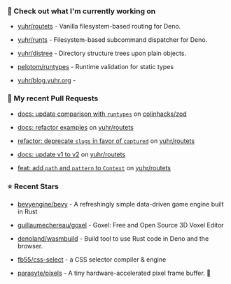 ### 👷 Check out what I'm currently working on



- [yuhr/routets](https://github.com/yuhr/routets) - Vanilla filesystem-based routing for Deno.

- [yuhr/runts](https://github.com/yuhr/runts) - Filesystem-based subcommand dispatcher for Deno.

- [yuhr/distree](https://github.com/yuhr/distree) - Directory structure trees upon plain objects.

- [pelotom/runtypes](https://github.com/pelotom/runtypes) - Runtime validation for static types

- [yuhr/blog.yuhr.org](https://github.com/yuhr/blog.yuhr.org) - 

### 🔨 My recent Pull Requests



- [docs: update comparison with `runtypes`](https://github.com/colinhacks/zod/pull/2536) on [colinhacks/zod](https://github.com/colinhacks/zod)

- [docs: refactor examples](https://github.com/yuhr/routets/pull/15) on [yuhr/routets](https://github.com/yuhr/routets)

- [refactor: deprecate `slugs` in favor of `captured`](https://github.com/yuhr/routets/pull/14) on [yuhr/routets](https://github.com/yuhr/routets)

- [docs: update v1 to v2](https://github.com/yuhr/routets/pull/13) on [yuhr/routets](https://github.com/yuhr/routets)

- [feat: add `path` and `pattern` to `Context`](https://github.com/yuhr/routets/pull/12) on [yuhr/routets](https://github.com/yuhr/routets)

### ⭐ Recent Stars



- [bevyengine/bevy](https://github.com/bevyengine/bevy) - A refreshingly simple data-driven game engine built in Rust

- [guillaumechereau/goxel](https://github.com/guillaumechereau/goxel) - Goxel: Free and Open Source 3D Voxel Editor 

- [denoland/wasmbuild](https://github.com/denoland/wasmbuild) - Build tool to use Rust code in Deno and the browser.

- [fb55/css-select](https://github.com/fb55/css-select) - a CSS selector compiler &amp; engine

- [parasyte/pixels](https://github.com/parasyte/pixels) - A tiny hardware-accelerated pixel frame buffer. 🦀
